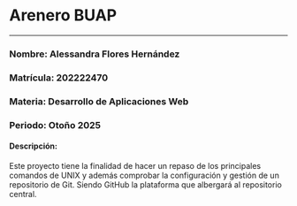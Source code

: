 # **Arenero BUAP**

---

### **Nombre:** Alessandra Flores Hernández  
### **Matrícula:** 202222470
### **Materia:** Desarrollo de Aplicaciones Web  
### **Periodo:** Otoño 2025

#### Descripción: 
Este proyecto tiene la finalidad de hacer un repaso de los principales comandos de UNIX y además comprobar la configuración y gestión de un repositorio de Git. Siendo GitHub la plataforma que albergará al repositorio central.